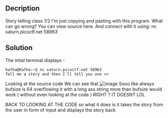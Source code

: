 ## Decription 
Story telling class 1/2
I'm just copying and pasting with this program. What can go wrong? You can view source here. And connect with it using:
nc saturn.picoctf.net 58963

## Solution
The intial terminal displays - 
```
kafka@Kafka:~$ nc saturn.picoctf.net 58963
Tell me a story and then I'll tell you one >>
```
Looking at the source code We can see that 
![image](https://github.com/user-attachments/assets/2bc7dfe7-216c-4bab-8f1b-9c8332e7c1b6)
Sooo like always bufsize is 64 overflowing it with a long ass string more than bufsize would work ( without even looking at the code )
RIGHT ? 
IT DOESNT 
LOL

BACK TO LOOKING AT THE CODE 
so what it does is it takes the story from the user in form of input and displays the story back 

